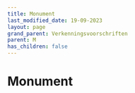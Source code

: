 ```yaml
---
title: Monument
last_modified_date: 19-09-2023
layout: page
grand_parent: Verkenningsvoorschriften
parent: M
has_children: false
---
```


Monument
========


